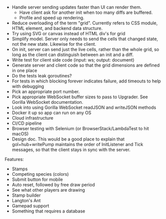 - Handle server sending updates faster than UI can render them.
  - Have client ask for another init when too many diffs are buffered.
  - Profile and speed up rendering.
- Reduce overloading of the term "grid". Currently refers to CSS module, HTML element, and backend data structure.
- Try using SVG or canvas instead of HTML div's for grid
- Simplify model. Server only needs to send the cells that changed state, not the new state. Likewise for the client.
- On init, server can send just the live cells, rather than the whole grid, so long as the client can distinguish between an init and a diff.
- Write test for client side code (input: ws; output: document)
- Generate server and client code so that the grid dimensions are defined in one place
- Do the tests leak goroutines?
- For tests in which blocking forever indicates failure, add timeouts to help with debugging
- Pick an appropriate port number.
- Pick appropriate WebSocket buffer sizes to pass to Upgrader. See Gorilla WebSocket documentation.
- Look into using Gorilla WebSocket readJSON and writeJSON methods
- Docker it up so app can run on any OS
- Cloud infrastructure
- CI/CD pipeline
- Browser testing with Selenium (or BrowserStack/LambdaTest to hit macOS)
- Design doc. This would be a good place to explain that gol+hub+writePump maintains the order of InitListener and Tick messages, so that the client stays in sync with the server.

Features:

- Stamps
- Competing species (colors)
- Submit button for mobile
- Auto reset, followed by free draw period
- See what other players are drawing
- Stamp builder
- Langton's Ant
- Gamepad support
- Something that requires a database
